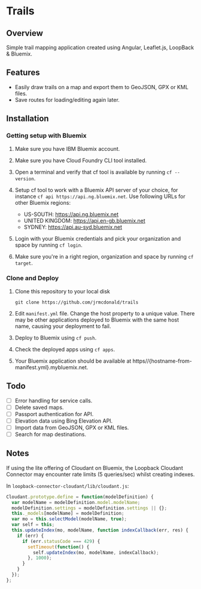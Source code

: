 # Trails

## Overview

Simple trail mapping application created using Angular, Leaflet.js, LoopBack & Bluemix. 

## Features

- Easily draw trails on a map and export them to GeoJSON, GPX or KML files.
- Save routes for loading/editing again later.

## Installation

### Getting setup with Bluemix

1. Make sure you have IBM Bluemix account.

2. Make sure you have Cloud Foundry CLI tool installed.

3. Open a terminal and verify that cf tool is available by running `cf --version`.

4. Setup cf tool to work with a Bluemix API server of your choice, for instance `cf api https://api.ng.bluemix.net`. Use following URLs for other Bluemix regions:
    - US-SOUTH: https://api.ng.bluemix.net
    - UNITED KINGDOM: https://api.en-gb.bluemix.net
    - SYDNEY: https://api.au-syd.bluemix.net

5. Login with your Bluemix credentials and pick your organization and space by running `cf login`.

6. Make sure you're in a right region, organization and space by running `cf target`.

### Clone and Deploy

1. Clone this repository to your local disk

    ```git clone https://github.com/jrmcdonald/trails```

2. Edit `manifest.yml` file. Change the host property to a unique value. There may be other applications deployed to Bluemix with the same host name, causing your deployment to fail.

3. Deploy to Bluemix using `cf push`. 

4. Check the deployed apps using `cf apps`.

5. Your Bluemix application should be available at https//{hostname-from-manifest.yml}.mybluemix.net.

## Todo

- [ ] Error handling for service calls.
- [ ] Delete saved maps.
- [ ] Passport authentication for API.
- [ ] Elevation data using Bing Elevation API.
- [ ] Import data from GeoJSON, GPX or KML files.
- [ ] Search for map destinations.

## Notes

If using the lite offering of Cloudant on Bluemix, the Loopback Cloudant Connector may encounter rate limits (5 queries/sec) whilst creating indexes.

In `loopback-connector-cloudant/lib/cloudant.js`:

```javascript
Cloudant.prototype.define = function(modelDefinition) {
  var modelName = modelDefinition.model.modelName;
  modelDefinition.settings = modelDefinition.settings || {};
  this._models[modelName] = modelDefinition;
  var mo = this.selectModel(modelName, true);
  var self = this;
  this.updateIndex(mo, modelName, function indexCallback(err, res) {
    if (err) {
      if (err.statusCode === 429) {
        setTimeout(function() {
          self.updateIndex(mo, modelName, indexCallback);
        }, 1000);
      }
    }
  });
};
```